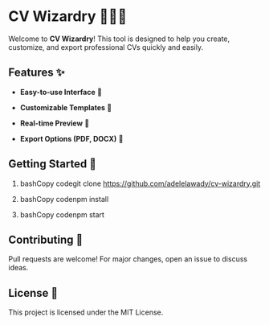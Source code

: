 CV Wizardry 🧙‍♂️📄
===================

Welcome to **CV Wizardry**! This tool is designed to help you create, customize, and export professional CVs quickly and easily.

Features ✨
----------

*   **Easy-to-use Interface** 🌟
    
*   **Customizable Templates** 🎨
    
*   **Real-time Preview** 👀
    
*   **Export Options (PDF, DOCX)** 📂
    

Getting Started 🚀
------------------

1.  bashCopy codegit clone https://github.com/adelelawady/cv-wizardry.git
    
2.  bashCopy codenpm install
    
3.  bashCopy codenpm start
    

Contributing 🤝
---------------

Pull requests are welcome! For major changes, open an issue to discuss ideas.

License 📜
----------

This project is licensed under the MIT License.